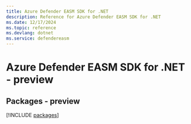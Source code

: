 ```yaml
---
title: Azure Defender EASM SDK for .NET
description: Reference for Azure Defender EASM SDK for .NET
ms.date: 12/17/2024
ms.topic: reference
ms.devlang: dotnet
ms.service: defendereasm
---
```

# Azure Defender EASM SDK for .NET - preview
## Packages - preview
[!INCLUDE [packages](defender-easm-index.md)]